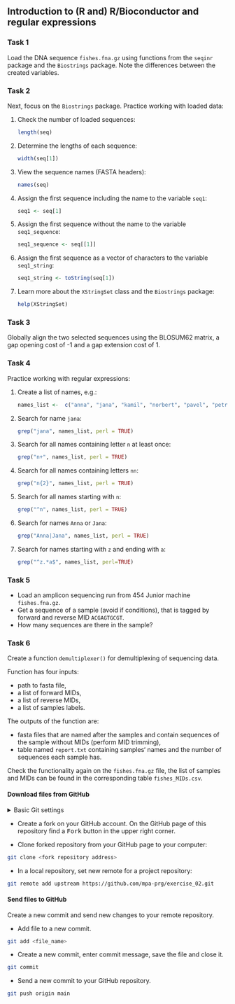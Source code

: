 ## Introduction to (R and) R/Bioconductor and regular expressions

### Task 1
Load the DNA sequence `fishes.fna.gz` using functions from the `seqinr` package and the `Biostrings` package. 
Note the differences between the created variables.

### Task 2
Next, focus on the `Biostrings` package. Practice working with loaded data:
1. Check the number of loaded sequences:
    ```R
    length(seq)
    ```
2. Determine the lengths of each sequence:
    ```R
    width(seq[1])
    ```
3. View the sequence names (FASTA headers):
    ```R
    names(seq)
    ````
4. Assign the first sequence including the name to the variable `seq1`:
    ```R
    seq1 <- seq[1]
    ```
5. Assign the first sequence without the name to the variable `seq1_sequence`:
    ```R
    seq1_sequence <- seq[[1]]
    ```
6. Assign the first sequence as a vector of characters to the variable `seq1_string`:
    ```R
    seq1_string <- toString(seq[1])
    ```
7. Learn more about the `XStringSet` class and the `Biostrings` package:
    ```R
    help(XStringSet)
    ```

### Task 3
Globally align the two selected sequences using the BLOSUM62 matrix, a gap opening cost of -1 and a gap extension cost of 1.


### Task 4
Practice working with regular expressions:
1. Create a list of names, e.g.:
    ```R
    names_list <-  c("anna", "jana", "kamil", "norbert", "pavel", "petr", "stanislav", "zuzana")
    ```
2. Search for name `jana`:
    ```R
    grep("jana", names_list, perl = TRUE)
    ```
3. Search for all names containing letter `n` at least once:
    ```R
    grep("n+", names_list, perl = TRUE)
    ```
4. Search for all names containing letters `nn`:
    ```R
    grep("n{2}", names_list, perl = TRUE)
    ```
5. Search for all names starting with `n`:
    ```R
    grep("^n", names_list, perl = TRUE)
    ```
6. Search for names `Anna` or `Jana`:
    ```R
    grep("Anna|Jana", names_list, perl = TRUE)
    ```
7. Search for names starting with `z` and ending with `a`:
    ```R
    grep("^z.*a$", names_list, perl=TRUE)
    ```

### Task 5
* Load an amplicon sequencing run from 454 Junior machine `fishes.fna.gz`.
* Get a sequence of a sample (avoid if conditions), that is tagged by forward and reverse MID `ACGAGTGCGT`. 
* How many sequences are there in the sample?

### Task 6
Create a function `demultiplexer()` for demultiplexing of sequencing data.

Function has four inputs:
* path to fasta file,
* a list of forward MIDs,
* a list of reverse MIDs,
* a list of samples labels.

The outputs of the function are:
* fasta files that are named after the samples and contain sequences of the sample without MIDs (perform MID trimming),
* table named `report.txt` containing samples‘ names and  the number of sequences each sample has.

Check the functionality again on the `fishes.fna.gz` file, the list of samples and MIDs can be found in the corresponding table `fishes_MIDs.csv`.


#### Download files from GitHub
<details>
<summary>Basic Git settings</summary>

> * Configure the Git editor
> ```bash
> git config --global core.editor notepad
> ```
> * Configure your name and email address
> ```bash
> git config --global user.name "Zuzana Nova"
> git config --global user.email z.nova@vut.cz
> ```
> * Check current settings
> ```bash
> git config --global --list
> ```
>
</details>

* Create a fork on your GitHub account. 
  On the GitHub page of this repository find a <kbd>Fork</kbd> button in the upper right corner.
  
* Clone forked repository from your GitHub page to your computer:
```bash
git clone <fork repository address>
```
* In a local repository, set new remote for a project repository:
```bash
git remote add upstream https://github.com/mpa-prg/exercise_02.git
```

#### Send files to GitHub
Create a new commit and send new changes to your remote repository.
* Add file to a new commit.
```bash
git add <file_name>
```
* Create a new commit, enter commit message, save the file and close it.
```bash
git commit
```
* Send a new commit to your GitHub repository.
```bash
git push origin main
```
